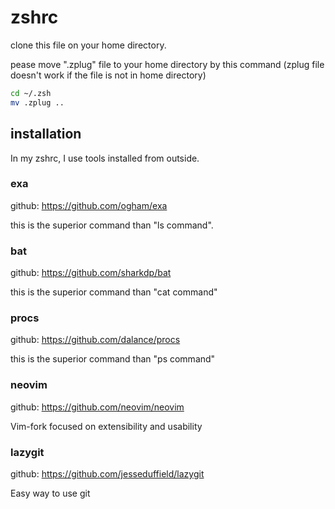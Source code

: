 # zshrc

clone this file on your home directory.

pease move ".zplug" file to your home directory by this command (zplug file doesn't work if the file is not in home directory)

```zsh
cd ~/.zsh
mv .zplug ..
```

## installation
In my zshrc, I use tools installed from outside.

### exa
github:
https://github.com/ogham/exa

this is the superior command than "ls command".

### bat
github:
https://github.com/sharkdp/bat

this is the superior command than "cat command"

### procs
github:
https://github.com/dalance/procs

this is the superior command than "ps command"

### neovim
github:
https://github.com/neovim/neovim

Vim-fork focused on extensibility and usability

### lazygit
github:
https://github.com/jesseduffield/lazygit

Easy way to use git
